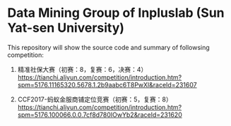 # Data Mining Group of Inpluslab (Sun Yat-sen University)

This repository will show the source code and summary of followsing competition:<br>

1. 精准社保大赛（初赛：8，复赛：6，决赛：4）<br>
https://tianchi.aliyun.com/competition/introduction.htm?spm=5176.11165320.5678.1.2b9aabc6T8PwXl&raceId=231607 

2. CCF2017-蚂蚁金服商铺定位竞赛（初赛：5，复赛：8）<br>
https://tianchi.aliyun.com/competition/introduction.htm?spm=5176.100066.0.0.7cf8d780IOwYb2&raceId=231620

